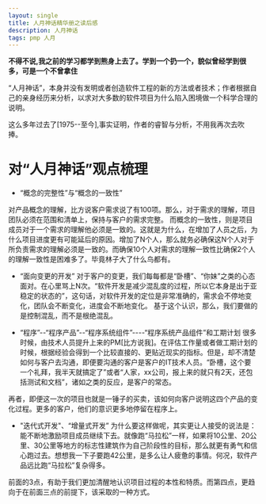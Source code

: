 ```yaml
---
layout: single
title: 人月神话精华册之读后感
description: 人月神话
tags: pmp 人月
---
```


**不得不说,我之前的学习都学到熊身上去了。学到一个扔一个，貌似曾经学到很多，可是一个不曾拿住**

“人月神话”，本身并没有发明或者创造软件工程的新的方法或者技术；作者根据自己的亲身经历来分析，以求对大多数的软件项目为什么陷入困境做一个科学合理的说明。

这么多年过去了[1975--至今],事实证明，作者的睿智与分析，不用我再次去吹捧。

# 对“人月神话”观点梳理
+ “概念的完整性”与“概念的一致性”

对产品概念的理解，比方说客户需求说了有100项。那么，对于需求的理解，项目团队必须在范围和清单上，保持与客户的需求完整。
而概念的一致性，则是项目成员对于一个需求的理解他必须是一致的。这就是为什么，在增加了人员之后，为什么项目进度更有可能延后的原因。增加了N个人，那么就务必确保这N个人对于所负责需求的理解必须是一致的。而确保10个人对需求的理解一致性比确保2个人的理解一致性是困难多了。毕竟林子大了什么鸟都有。

+ “面向变更的开发”
对于客户的变更，我们每每都是“卧槽”、“你妹”之类的心态面对。在心里骂上N次。“软件开发是减少混乱度的过程，所以它本身是出于亚稳定的状态的”，这句话，对软件开发的定位是非常准确的，需求会不停地变化，团队会不断变化，进度会不断地变化。
基于这个认识，那么，我们要做的是控制混乱，而不是根绝混乱。

+  “程序”--“程序产品”--“程序系统组件”----“程序系统产品组件”和工期计划
很多时候，由技术人员提升上来的PM[比方说我]。在评估工作量或者做工期计划的时候，根据经验会得到一个比较直接的、更贴近现实的指标。但是，却不清楚如何与客户去沟通，即便要沟通的客户是客户的IT技术人员。“卧槽，这个要一个礼拜，我半天就搞定了”或者“人家，xx公司，报上来的就只有2天，还包括测试和文档”，诸如之类的反应，是客户的常态。

再者，即便这一次的项目也就是一锤子的买卖，该如何向客户说明这四个产品的变化过程。更多的客户，他们的意识更多地停留在程序上。


+ "迭代式开发"、“增量式开发”
为什么要这样做呢，其实更让人接受的说法是：能不断地激励项目成员继续下去。就像跑“马拉松”一样，如果将10公里、20公里、30公里等地方的标志性建筑作为自己阶段性的目标，那么就更有勇气和信心跑过去。想想我一下子要跑42公里，是多么让人疲惫的事情。何况，软件产品远比跑“马拉松”复杂得多。 

前面的3点，有助于我们更加清醒地认识项目过程的本性和特质。而第四点，更趋向于在前面三点的前提下，该采取的一种方式。 





